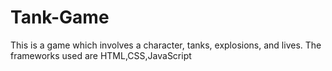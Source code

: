 # Tank-Game
This is a game which involves a character, tanks, explosions, and lives. The frameworks used are HTML,CSS,JavaScript

